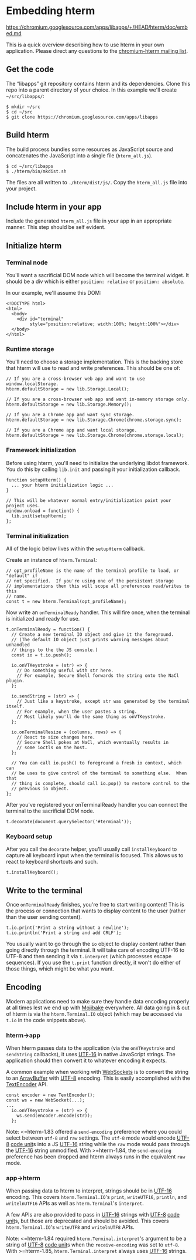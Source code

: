 # Embedding hterm

<https://chromium.googlesource.com/apps/libapps/+/HEAD/hterm/doc/embed.md>

This is a quick overview describing how to use hterm in your own application. Please direct any questions to the [chromium-hterm mailing list](https://groups.google.com/a/chromium.org/forum/?fromgroups#!forum/chromium-hterm).

## Get the code

The “libapps” git repository contains hterm and its dependencies. Clone this repo into a parent directory of your choice. In this example we'll create `~/src/libapps/`:

```
$ mkdir ~/src
$ cd ~/src
$ git clone https://chromium.googlesource.com/apps/libapps
```

## Build hterm

The build process bundles some resources as JavaScript source and concatenates the JavaScript into a single file (`hterm_all.js`).

```
$ cd ~/src/libapps
$ ./hterm/bin/mkdist.sh
```

The files are all written to `./hterm/dist/js/`. Copy the `hterm_all.js` file into your project.

## Include hterm in your app

Include the generated `hterm_all.js` file in your app in an appropriate manner. This step should be self evident.

## Initialize hterm

### Terminal node

You'll want a sacrificial DOM node which will become the terminal widget. It should be a div which is either `position: relative` or `position: absolute`.

In our example, we'll assume this DOM:

```
<!DOCTYPE html>
<html>
  <body>
    <div id="terminal"
         style="position:relative; width:100%; height:100%"></div>
  </body>
</html>
```

### Runtime storage

You'll need to choose a storage implementation. This is the backing store that hterm will use to read and write preferences. This should be one of:

```
// If you are a cross-browser web app and want to use window.localStorage.
hterm.defaultStorage = new lib.Storage.Local();

// If you are a cross-browser web app and want in-memory storage only.
hterm.defaultStorage = new lib.Storage.Memory();

// If you are a Chrome app and want sync storage.
hterm.defaultStorage = new lib.Storage.Chrome(chrome.storage.sync);

// If you are a Chrome app and want local storage.
hterm.defaultStorage = new lib.Storage.Chrome(chrome.storage.local);
```

### Framework initialization

Before using hterm, you'll need to initialize the underlying libdot framework. You do this by calling `lib.init` and passing it your initialization callback.

```
function setupHterm() {
  ... your hterm initialization logic ...
}

// This will be whatever normal entry/initialization point your project uses.
window.onload = function() {
  lib.init(setupHterm);
};
```

### Terminal initialization

All of the logic below lives within the `setupHterm` callback.

Create an instance of `hterm.Terminal`:

```
// opt_profileName is the name of the terminal profile to load, or "default" if
// not specified.  If you're using one of the persistent storage
// implementations then this will scope all preferences read/writes to this
// name.
const t = new hterm.Terminal(opt_profileName);
```

Now write an `onTerminalReady` handler. This will fire once, when the terminal is initialized and ready for use.

```
t.onTerminalReady = function() {
  // Create a new terminal IO object and give it the foreground.
  // (The default IO object just prints warning messages about unhandled
  // things to the the JS console.)
  const io = t.io.push();

  io.onVTKeystroke = (str) => {
    // Do something useful with str here.
    // For example, Secure Shell forwards the string onto the NaCl plugin.
  };

  io.sendString = (str) => {
    // Just like a keystroke, except str was generated by the terminal itself.
    // For example, when the user pastes a string.
    // Most likely you'll do the same thing as onVTKeystroke.
  };

  io.onTerminalResize = (columns, rows) => {
    // React to size changes here.
    // Secure Shell pokes at NaCl, which eventually results in
    // some ioctls on the host.
  };

  // You can call io.push() to foreground a fresh io context, which can
  // be uses to give control of the terminal to something else.  When that
  // thing is complete, should call io.pop() to restore control to the
  // previous io object.
};
```

After you've registered your onTerminalReady handler you can connect the terminal to the sacrificial DOM node.

```
t.decorate(document.querySelector('#terminal'));
```

### Keyboard setup

After you call the `decorate` helper, you'll usually call `installKeyboard` to capture all keyboard input when the terminal is focused. This allows us to react to keyboard shortcuts and such.

```
t.installKeyboard();
```

## Write to the terminal

Once `onTerminalReady` finishes, you're free to start writing content! This is the process or connection that wants to display content to the user (rather than the user sending content).

```
t.io.print('Print a string without a newline');
t.io.println('Print a string and add CRLF');
```

You usually want to go through the `io` object to display content rather than going directly through the terminal. It will take care of encoding UTF-16 to UTF-8 and then sending it via `t.interpret` (which processes escape sequences). If you use the `t.print` function directly, it won't do either of those things, which might be what you want.

## Encoding

Modern applications need to make sure they handle data encoding properly at all times lest we end up with [Mojibake](https://en.wikipedia.org/wiki/Mojibake) everywhere. All data going in & out of hterm is via the `hterm.Terminal.IO` object (which may be accessed via `t.io` in the code snippets above).

### hterm->app

When hterm passes data to the application (via the `onVTKeystroke` and `sendString` callbacks), it uses [UTF-16](https://en.wikipedia.org/wiki/UTF-16) in native JavaScript strings. The application should then convert it to whatever encoding it expects.

A common example when working with [WebSockets](https://developer.mozilla.org/en-US/docs/Web/API/WebSockets_API) is to convert the string to an [ArrayBuffer](https://developer.mozilla.org/en-US/docs/Web/API/ArrayBuffer) with [UTF-8](https://en.wikipedia.org/wiki/UTF-8) encoding. This is easily accomplished with the [TextEncoder](https://developer.mozilla.org/en-US/docs/Web/API/TextEncoder) API.

```
const encoder = new TextEncoder();
const ws = new WebSocket(...);
...
  io.onVTKeystroke = (str) => {
    ws.send(encoder.encode(str));
  };
```

Note: <=hterm-1.83 offered a `send-encoding` preference where you could select between `utf-8` and `raw` settings. The `utf-8` mode would encode [UTF-8](https://en.wikipedia.org/wiki/UTF-8) [code unit](https://en.wikipedia.org/wiki/Character_encoding)s into a JS [UTF-16](https://en.wikipedia.org/wiki/UTF-16) string while the `raw` mode would pass through the [UTF-16](https://en.wikipedia.org/wiki/UTF-16) string unmodified. With >=hterm-1.84, the `send-encoding` preference has been dropped and hterm always runs in the equivalent `raw` mode.

### app->hterm

When passing data to hterm to interpret, strings should be in [UTF-16](https://en.wikipedia.org/wiki/UTF-16) encoding. This covers `hterm.Terminal.IO`'s `print`, `writeUTF16`, `println`, and `writelnUTF16` APIs as well as `hterm.Terminal`'s `interpret`.

A few APIs are also provided to pass in [UTF-16](https://en.wikipedia.org/wiki/UTF-16) strings with [UTF-8](https://en.wikipedia.org/wiki/UTF-8) [code unit](https://en.wikipedia.org/wiki/Character_encoding)s, but those are deprecated and should be avoided. This covers `hterm.Terminal.IO`'s `writeUTF8` and `writelnUTF8` APIs.

Note: <=hterm-1.84 required `hterm.Terminal.interpret`'s argument to be a string of [UTF-8](https://en.wikipedia.org/wiki/UTF-8) [code unit](https://en.wikipedia.org/wiki/Character_encoding)s when the `receive-encoding` was set to `utf-8`. With >=hterm-1.85, `hterm.Terminal.interpret` always uses [UTF-16](https://en.wikipedia.org/wiki/UTF-16) strings.
